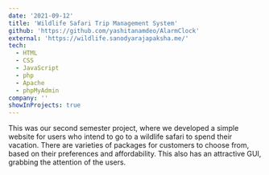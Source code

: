 ```yaml
---
date: '2021-09-12'
title: 'Wildlife Safari Trip Management System'
github: 'https://github.com/yashitanamdeo/AlarmClock'
external: 'https://wildlife.sanodyarajapaksha.me/'
tech:
  - HTML
  - CSS
  - JavaScript
  - php 
  - Apache
  - phpMyAdmin
company: ''
showInProjects: true
---
```

This was our second semester project, where we developed a simple website for users who intend to go to a wildlife safari to spend their vacation. There are varieties of packages for customers to choose from, based on their preferences and affordability. This also has an attractive GUI, grabbing the attention of the users.
